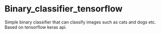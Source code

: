 # Binary_classifier_tensorflow
Simple binary classifier that can classify images such as cats and dogs etc. Based on tensorflow keras api.
